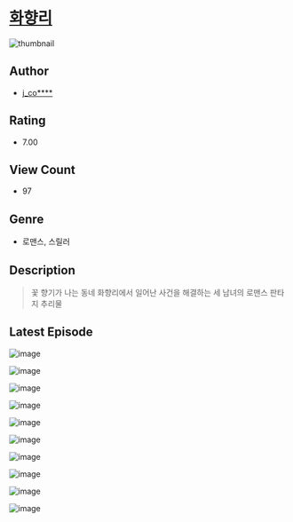 # [화향리](https://comic.naver.com/challenge/list?titleId=811449)
![thumbnail](https://image-comic.pstatic.net/user_contents_data/challenge_comic/2023/05/25/359002/upload_4123106371030103140_480x623.jpeg)

## Author
- [j_co****](https://comic.naver.com/artistTitle?id=359002)

## Rating
- 7.00

## View Count
- 97

## Genre
- 로맨스, 스릴러

## Description
> 꽃 향기가 나는 동네 화향리에서 일어난 사건을 해결하는 세 남녀의 로맨스 판타지 추리물


## Latest Episode
![image](https://image-comic.pstatic.net/user_contents_data/challenge_comic/2023/05/25/359002/upload_3702584761557344818.jpeg)

![image](https://image-comic.pstatic.net/user_contents_data/challenge_comic/2023/05/25/359002/upload_3761740665465548897.jpeg)

![image](https://image-comic.pstatic.net/user_contents_data/challenge_comic/2023/05/25/359002/upload_7075497195505607472.jpeg)

![image](https://image-comic.pstatic.net/user_contents_data/challenge_comic/2023/05/25/359002/upload_7233172850270823265.jpeg)

![image](https://image-comic.pstatic.net/user_contents_data/challenge_comic/2023/05/25/359002/upload_3474866196734961252.jpeg)

![image](https://image-comic.pstatic.net/user_contents_data/challenge_comic/2023/05/25/359002/upload_3486129387654756149.jpeg)

![image](https://image-comic.pstatic.net/user_contents_data/challenge_comic/2023/05/25/359002/upload_3834923269496058979.jpeg)

![image](https://image-comic.pstatic.net/user_contents_data/challenge_comic/2023/05/25/359002/upload_3990531644043977525.jpeg)

![image](https://image-comic.pstatic.net/user_contents_data/challenge_comic/2023/05/25/359002/upload_7018128170593498425.jpeg)

![image](https://image-comic.pstatic.net/user_contents_data/challenge_comic/2023/05/25/359002/upload_3761126029086962787.jpeg)
